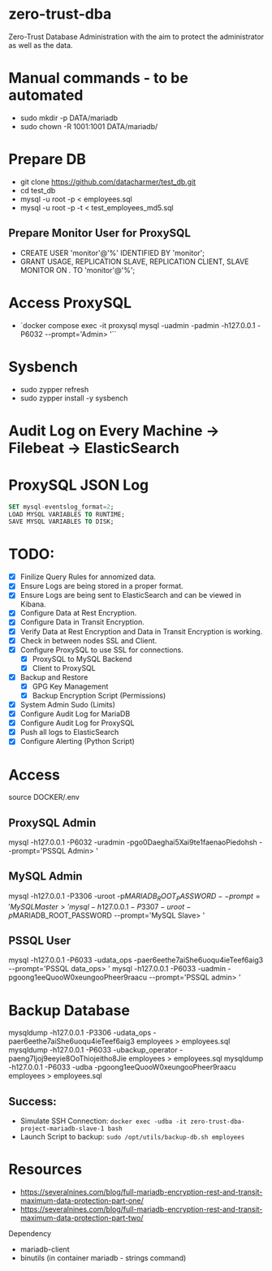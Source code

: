  # zero-trust-dba
Zero-Trust Database Administration with the aim to protect the administrator as well as the data.

# Manual commands - to be automated
- sudo mkdir -p DATA/mariadb
- sudo chown -R 1001:1001 DATA/mariadb/

# Prepare DB
- git clone https://github.com/datacharmer/test_db.git
- cd test_db
- mysql -u root -p < employees.sql
- mysql -u root -p -t < test_employees_md5.sql

## Prepare Monitor User for ProxySQL
- CREATE USER 'monitor'@'%' IDENTIFIED BY 'monitor';
- GRANT USAGE, REPLICATION SLAVE, REPLICATION CLIENT, SLAVE MONITOR ON *.* TO 'monitor'@'%';

# Access ProxySQL
- `docker compose exec -it proxysql mysql -uadmin -padmin -h127.0.0.1 -P6032 --prompt='Admin> '``

# Sysbench
- sudo zypper refresh
- sudo zypper install -y sysbench


# Audit Log on Every Machine -> Filebeat -> ElasticSearch



# ProxySQL JSON Log
```sql
SET mysql-eventslog_format=2;
LOAD MYSQL VARIABLES TO RUNTIME;
SAVE MYSQL VARIABLES TO DISK;
```


# TODO:
- [x] Finilize Query Rules for annomized data.
- [x] Ensure Logs are being stored in a proper format.
- [x] Ensure Logs are being sent to ElasticSearch and can be viewed in Kibana.
- [x] Configure Data at Rest Encryption.
- [x] Configure Data in Transit Encryption.
- [x] Verify Data at Rest Encryption and Data in Transit Encryption is working.
- [x] Check in between nodes SSL and Client.
- [x] Configure ProxySQL to use SSL for connections.
    - [x] ProxySQL to MySQL Backend
    - [x] Client to ProxySQL

- [x] Backup and Restore
    - [x] GPG Key Management
    - [x] Backup Encryption Script (Permissions)

- [x] System Admin Sudo (Limits)
- [x] Configure Audit Log for MariaDB
- [x] Configure Audit Log for ProxySQL
- [x] Push all logs to ElasticSearch
- [x] Configure Alerting (Python Script)

# Access
source DOCKER/.env
## ProxySQL Admin
mysql -h127.0.0.1 -P6032 -uradmin -pgo0Daeghai5Xai9te1faenaoPiedohsh --prompt='PSSQL Admin> '

## MySQL Admin
mysql -h127.0.0.1 -P3306 -uroot -p$MARIADB_ROOT_PASSWORD --prompt='MySQL Master> '
mysql -h127.0.0.1 -P3307 -uroot -p$MARIADB_ROOT_PASSWORD --prompt='MySQL Slave> '

## PSSQL User
mysql -h127.0.0.1 -P6033 -udata_ops -paer6eethe7aiShe6uoqu4ieTeef6aig3 --prompt='PSSQL data_ops> '
mysql -h127.0.0.1 -P6033 -uadmin -pgoong1eeQuooW0xeungooPheer9raacu --prompt='PSSQL admin> '

# Backup Database
mysqldump -h127.0.0.1 -P3306 -udata_ops -paer6eethe7aiShe6uoqu4ieTeef6aig3 employees > employees.sql
mysqldump -h127.0.0.1 -P6033 -ubackup_operator -paeng7Ijoj9eeyie8OoThiojeitho8Jie employees > employees.sql
mysqldump -h127.0.0.1 -P6033 -udba -pgoong1eeQuooW0xeungooPheer9raacu employees > employees.sql

## Success:
- Simulate SSH Connection: `docker exec -udba -it zero-trust-dba-project-mariadb-slave-1 bash`
- Launch Script to backup: `sudo /opt/utils/backup-db.sh employees`


# Resources
- https://severalnines.com/blog/full-mariadb-encryption-rest-and-transit-maximum-data-protection-part-one/
- https://severalnines.com/blog/full-mariadb-encryption-rest-and-transit-maximum-data-protection-part-two/


Dependency
- mariadb-client
- binutils (in container mariadb - strings command)
